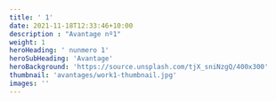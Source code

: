 ```yaml
---
title: ' 1'
date: 2021-11-18T12:33:46+10:00
description : "Avantage nº1"
weight: 1
heroHeading: ' nunmero 1'
heroSubHeading: 'Avantage'
heroBackground: 'https://source.unsplash.com/tjX_sniNzgQ/400x300'
thumbnail: 'avantages/work1-thumbnail.jpg'
images: ''
---
```

